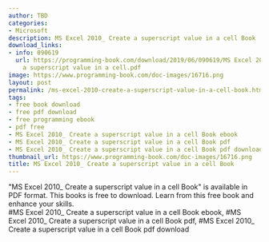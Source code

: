 ```yaml
---
author: TBD
categories:
- Microsoft
description: MS Excel 2010_ Create a superscript value in a cell Book
download_links:
- info: 090619
  url: https://programming-book.com/download/2019/06/090619/MS Excel 2010_ Create
    a superscript value in a cell.pdf
image: https://www.programming-book.com/doc-images/16716.png
layout: post
permalink: /ms-excel-2010-create-a-superscript-value-in-a-cell-book.html
tags:
- free book download
- free pdf download
- free programming ebook
- pdf free
- MS Excel 2010_ Create a superscript value in a cell Book ebook
- MS Excel 2010_ Create a superscript value in a cell Book pdf
- MS Excel 2010_ Create a superscript value in a cell Book pdf download
thumbnail_url: https://www.programming-book.com/doc-images/16716.png
title: MS Excel 2010_ Create a superscript value in a cell Book
---
```


 
<div class="item-desc text-justify">
  "MS Excel 2010_ Create a superscript value in a cell Book" is available in PDF format. This books is free to download. Learn from this free book and enhance your skills.
  <br>
  #MS Excel 2010_ Create a superscript value in a cell Book ebook, #MS Excel 2010_ Create a superscript value in a cell Book pdf, #MS Excel 2010_ Create a superscript value in a cell Book pdf download
</div>